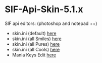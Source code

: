 # SIF-Api-Skin-5.1.x

SIF api editors: (photoshop and notepad ++)
- skin.ini (default) <a href="https://github.com/ianpwk/SIF-Api-Skin-5.1.x/releases/tag/5.1x99">here</a>
- skin.ini (all Smiles) <a href="https://github.com/ianpwk/SIF-Api-Skin-5.1.x/releases/tag/5.1x98">here</a>
- skin.ini (all Pures) <a href="https://github.com/ianpwk/SIF-Api-Skin-5.1.x/releases/tag/5.1x97">here</a>
- skin.ini (all Cools) <a href="https://github.com/ianpwk/SIF-Api-Skin-5.1.x/releases/tag/5.1x97">here</a>
- Mania Keys Edit <a href="https://github.com/ianpwk/SIF-Api-Skin-5.1.x/releases/tag/5.1x80">here</a>
